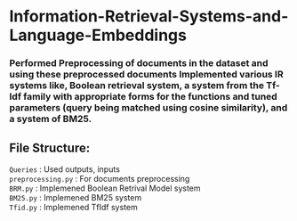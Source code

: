 # Information-Retrieval-Systems-and-Language-Embeddings

### Performed Preprocessing of documents in the dataset and using these preprocessed documents Implemented various IR systems like, Boolean retrieval system, a system from the Tf-Idf family with appropriate forms for the functions and tuned parameters (query being matched using cosine similarity), and a system of BM25.

## File Structure:
`Queries` : Used outputs, inputs <br>
`preprocessing.py` : For documents preprocessing<br>
`BRM.py` : Implemened Boolean Retrival Model system <br>
`BM25.py` : Implemened BM25 system<br>
`Tfid.py` : Implemened TfIdf system <br>

